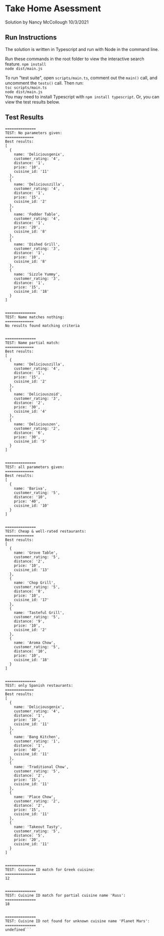 # Take Home Asessment
Solution by Nancy McCollough
10/3/2021

## Run Instructions
The solution is written in Typescript and run with Node in the command line.

Run these commands in the root folder to view the interactive search feature. 
`npm install`  
`node dist/main.js`  

To run "test suite", open `scripts/main.ts`, comment out the `main()` call, and uncomment the `tests()` call.
Then run:  
`tsc scripts/main.ts`  
`node dist/main.js`  
You may need to install Typescript with `npm install typescript`. Or, you can view the test results below.

## Test Results
```
==============
TEST: No parameters given:
=============
Best results:
[
  {
    name: 'Deliciousgenix',
    customer_rating: '4',
    distance: '1',
    price: '10',
    cuisine_id: '11'
  },
  {
    name: 'Deliciouszilla',
    customer_rating: '4',
    distance: '1',
    price: '15',
    cuisine_id: '2'
  },
  {
    name: 'Fodder Table',
    customer_rating: '4',
    distance: '1',
    price: '20',
    cuisine_id: '8'
  },
  {
    name: 'Dished Grill',
    customer_rating: '3',
    distance: '1',
    price: '10',
    cuisine_id: '8'
  },
  {
    name: 'Sizzle Yummy',
    customer_rating: '3',
    distance: '1',
    price: '15',
    cuisine_id: '18'
  }
]


==============
TEST: Name matches nothing:
=============
No results found matching criteria


==============
TEST: Name partial match:
=============
Best results:
[
  {
    name: 'Deliciouszilla',
    customer_rating: '4',
    distance: '1',
    price: '15',
    cuisine_id: '2'
  },
  {
    name: 'Deliciouszoid',
    customer_rating: '3',
    distance: '2',
    price: '30',
    cuisine_id: '4'
  },
  {
    name: 'Deliciouszen',
    customer_rating: '2',
    distance: '6',
    price: '30',
    cuisine_id: '5'
  }
]


==============
TEST: all parameters given:
=============
Best results:
[
  {
    name: 'Bariva',
    customer_rating: '5',
    distance: '10',
    price: '40',
    cuisine_id: '10'
  }
]


==============
TEST: Cheap & well-rated restaurants:
=============
Best results:
[
  {
    name: 'Grove Table',
    customer_rating: '5',
    distance: '2',
    price: '10',
    cuisine_id: '13'
  },
  {
    name: 'Chop Grill',
    customer_rating: '5',
    distance: '8',
    price: '10',
    cuisine_id: '17'
  },
  {
    name: 'Tasteful Grill',
    customer_rating: '5',
    distance: '9',
    price: '10',
    cuisine_id: '2'
  },
  {
    name: 'Aroma Chow',
    customer_rating: '5',
    distance: '10',
    price: '10',
    cuisine_id: '18'
  }
]


==============
TEST: only Spanish restaurants:
=============
Best results:
[
  {
    name: 'Deliciousgenix',
    customer_rating: '4',
    distance: '1',
    price: '10',
    cuisine_id: '11'
  },
  {
    name: 'Bang Kitchen',
    customer_rating: '1',
    distance: '1',
    price: '40',
    cuisine_id: '11'
  },
  {
    name: 'Traditional Chow',
    customer_rating: '5',
    distance: '2',
    price: '15',
    cuisine_id: '11'
  },
  {
    name: 'Place Chow',
    customer_rating: '2',
    distance: '2',
    price: '15',
    cuisine_id: '11'
  },
  {
    name: 'Takeout Tasty',
    customer_rating: '5',
    distance: '5',
    price: '20',
    cuisine_id: '11'
  }
]


==============
TEST: Cuisine ID match for Greek cuisine:
==============
12


==============
TEST: Cuisine ID match for partial cuisine name 'Russ':
==============
18


==============
TEST: Cuisine ID not found for unknown cuisine name 'Planet Mars':
==============
undefined```